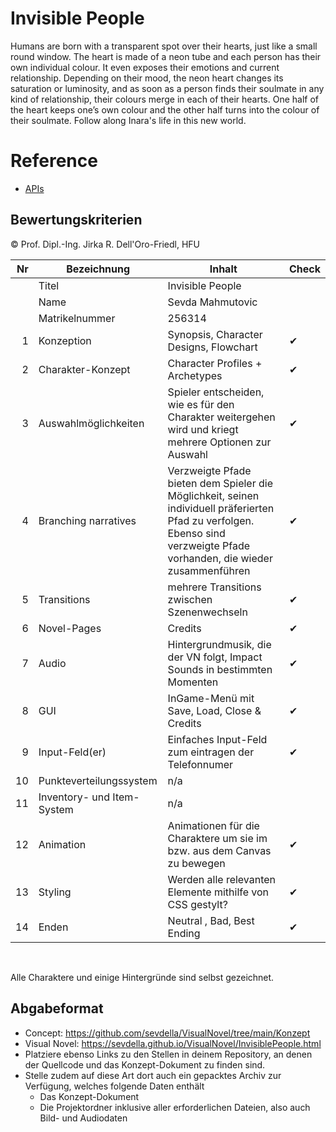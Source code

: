 # Invisible People
Humans are born with a transparent spot over their hearts, just like a small round window. The heart is made of a neon
tube and each person has their own individual colour. It even exposes their emotions and current relationship. Depending
on their mood, the neon heart changes its saturation or luminosity, and as soon as a person finds their soulmate in
any kind of relationship, their colours merge in each of their hearts. One half of the heart keeps one’s own colour and
the other half turns into the colour of their soulmate.
Follow along Inara's life in this new world.

# Reference
- [APIs](https://jirkadelloro.github.io/FUDGE_Story/Documentation/Reference/#fudge-story-reference)

## Bewertungskriterien
© Prof. Dipl.-Ing. Jirka R. Dell'Oro-Friedl, HFU

| Nr | Bezeichnung           | Inhalt           | Check                                                                                                                                                                                                                                                             |
|---:|-----------------------|------------------|-------------------------------------------------------------------------------------------------------------------------------------------------------------------------------------------------------------------------------------------------------------|
|    | Titel                 | Invisible People |
|    | Name                  | Sevda Mahmutovic
|    | Matrikelnummer        | 256314
|  1 | Konzeption     | Synopsis, Character Designs, Flowchart | ✔                                                                                                                            |
|  2 | Charakter-Konzept     | Character Profiles + Archetypes | ✔                                                                                                                                                                                 | 
|  3 | Auswahlmöglichkeiten | Spieler entscheiden, wie es für den Charakter weitergehen wird und kriegt mehrere Optionen zur Auswahl  | ✔                                                                                                                                                    |
|  4 | Branching narratives      | Verzweigte Pfade bieten dem Spieler die Möglichkeit, seinen individuell präferierten Pfad zu verfolgen. Ebenso sind verzweigte Pfade vorhanden, die wieder zusammenführen   |✔                                                                                                                                                       |
|  5 | Transitions            | mehrere Transitions zwischen Szenenwechseln   | ✔                                                                                                                                                    |
|  6 | Novel-Pages            | Credits   |✔                                                                                                                                                        |
|  7 |         Audio         | Hintergrundmusik, die der VN folgt, Impact Sounds in bestimmten Momenten  | ✔                                                                                                                                                   |
|  8 |         GUI            | InGame-Menü mit Save, Load, Close & Credits                                                                                                                                                                    | ✔
|  9 | Input-Feld(er)          | Einfaches Input-Feld zum eintragen der Telefonnumer   | ✔                                                                                                                                                                 |
|  10 | Punkteverteilungssystem     | n/a                                                                                                                                                             |
|  11 | Inventory- und Item-System     | n/a                                                                                                                                                                 |
| 12 | Animation     | Animationen für die Charaktere um sie im bzw. aus dem Canvas zu bewegen | ✔                                                                                                                                                                 |
| 13 | Styling          | Werden alle relevanten Elemente mithilfe von CSS gestylt?  |✔                                                                                                                                                                                |
| 14 | Enden          | Neutral , Bad, Best Ending  |✔                                                                                                                                                                                |
<br>

Alle Charaktere und einige Hintergründe sind selbst gezeichnet.

##  Abgabeformat

* Concept: https://github.com/sevdella/VisualNovel/tree/main/Konzept
* Visual Novel: https://sevdella.github.io/VisualNovel/InvisiblePeople.html
* Platziere ebenso Links zu den Stellen in deinem Repository, an denen der Quellcode und das Konzept-Dokument zu finden sind.
* Stelle zudem auf diese Art dort auch ein gepacktes Archiv zur Verfügung, welches folgende Daten enthält
  * Das Konzept-Dokument 
  * Die Projektordner inklusive aller erforderlichen Dateien, also auch Bild- und Audiodaten
